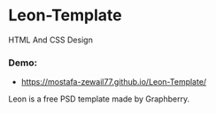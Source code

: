 # Leon-Template
HTML And CSS Design

### Demo:
- https://mostafa-zewail77.github.io/Leon-Template/



Leon is a free PSD template made by Graphberry.
